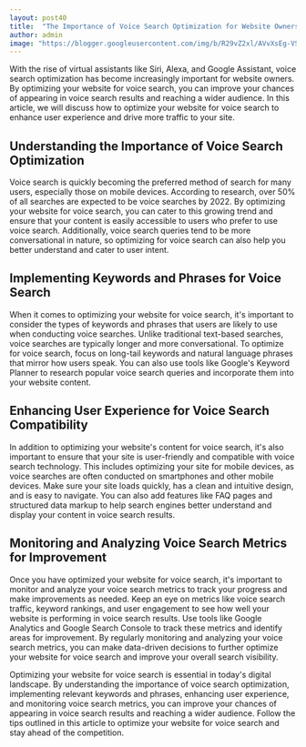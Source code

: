 ```yaml
---
layout: post40
title:  "The Importance of Voice Search Optimization for Website Owners"
author: admin
image: "https://blogger.googleusercontent.com/img/b/R29vZ2xl/AVvXsEg-VSRTkIHmUN2rDEDnI0E2HDHq8q5tFvtZAiTvrBDn3DMjyooBigzm5uN1-OagrsWTKb5aVay_x539bt5d4D84rPfU44mTi98xMFWH4qFSZXXx4fO0X-clgynnkUkbh6I-YDxjV7HcdU7seMrlAGu83uR3PUDOzqCPfCQkWo_jbRg8ouBiRjjNKWTG6-Gu/s1600/20240512_224306.jpg"
---
```


<p>With the rise of virtual assistants like Siri, Alexa, and Google Assistant, voice search optimization has become increasingly important for website owners. By optimizing your website for voice search, you can improve your chances of appearing in voice search results and reaching a wider audience. In this article, we will discuss how to optimize your website for voice search to enhance user experience and drive more traffic to your site.</p>
<h2>Understanding the Importance of Voice Search Optimization</h2>
<p>Voice search is quickly becoming the preferred method of search for many users, especially those on mobile devices. According to research, over 50% of all searches are expected to be voice searches by 2022. By optimizing your website for voice search, you can cater to this growing trend and ensure that your content is easily accessible to users who prefer to use voice search. Additionally, voice search queries tend to be more conversational in nature, so optimizing for voice search can also help you better understand and cater to user intent.</p>
<h2>Implementing Keywords and Phrases for Voice Search</h2>
<p>When it comes to optimizing your website for voice search, it's important to consider the types of keywords and phrases that users are likely to use when conducting voice searches. Unlike traditional text-based searches, voice searches are typically longer and more conversational. To optimize for voice search, focus on long-tail keywords and natural language phrases that mirror how users speak. You can also use tools like Google's Keyword Planner to research popular voice search queries and incorporate them into your website content.</p>
<h2>Enhancing User Experience for Voice Search Compatibility</h2>
<p>In addition to optimizing your website's content for voice search, it's also important to ensure that your site is user-friendly and compatible with voice search technology. This includes optimizing your site for mobile devices, as voice searches are often conducted on smartphones and other mobile devices. Make sure your site loads quickly, has a clean and intuitive design, and is easy to navigate. You can also add features like FAQ pages and structured data markup to help search engines better understand and display your content in voice search results.</p>
<h2>Monitoring and Analyzing Voice Search Metrics for Improvement</h2>
<p>Once you have optimized your website for voice search, it's important to monitor and analyze your voice search metrics to track your progress and make improvements as needed. Keep an eye on metrics like voice search traffic, keyword rankings, and user engagement to see how well your website is performing in voice search results. Use tools like Google Analytics and Google Search Console to track these metrics and identify areas for improvement. By regularly monitoring and analyzing your voice search metrics, you can make data-driven decisions to further optimize your website for voice search and improve your overall search visibility.</p>
<p>Optimizing your website for voice search is essential in today's digital landscape. By understanding the importance of voice search optimization, implementing relevant keywords and phrases, enhancing user experience, and monitoring voice search metrics, you can improve your chances of appearing in voice search results and reaching a wider audience. Follow the tips outlined in this article to optimize your website for voice search and stay ahead of the competition.</p>


